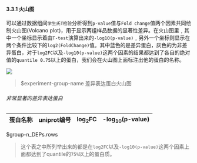 #### 3.3.1 火山图

可以通过数据组间``学生氏T检验``分析得到``p-value``值与``Fold change``值两个因素共同绘制火山图(Volcano plot)，用于显示两组样品数据的显著性差异。在火山图里﹐其中一个坐标显示着由``T-test``演算出来的``-log10(p-value)``﹐另外一个坐标则显示在两个条件比较下的``log2(FoldChange)``值。其中蓝色的是差异蛋白，灰色的为非差异蛋白，对于``log2FC``以及``-log10(p-value)``这两个因素的结果都达到了各自的绝对值的``quantile 0.75``以上的蛋白，我们会在火山图上面标注出他的蛋白的名称。

<!--
用户的实验数据之中包含有的多个组别在总蛋白的功能分析之中，注释数据是放在一块的，但是GO的功能注释是分开的
所以在这里的总蛋白GO功能注释是可能包含有多个组别的，在这里就需要设置一个变量用于ForEach循环输出
-->

![](./3.different-expression-proteins/volcano/$experiment-group-name.png)
> $experiment-group-name 差异表达蛋白火山图

###### 非常显著的差异表达蛋白
|蛋白名称|uniprot编号|log<sub>2</sub>FC|-log<sub>10</sub>(p-value)|
|-------|-----------|-----------------|--------------------------|
$group-n_DEPs.rows

> 这个表之中所列举出来的都是在``log2FC``以及``-log10(p-value)``这两个因素上面都达到了quantile的``75%``以上的蛋白质。